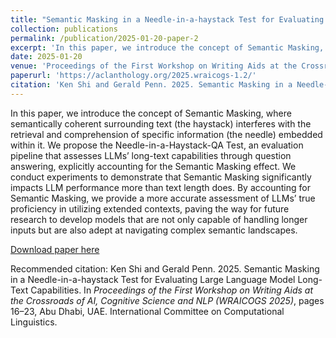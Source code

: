 ```yaml
---
title: "Semantic Masking in a Needle-in-a-haystack Test for Evaluating Large Language Model Long-Text Capabilities"
collection: publications
permalink: /publication/2025-01-20-paper-2
excerpt: 'In this paper, we introduce the concept of Semantic Masking, where semantically coherent surrounding text (the haystack) interferes with the retrieval and comprehension of specific information (the needle) embedded within it. We propose the Needle-in-a-Haystack-QA Test, an evaluation pipeline that assesses LLMs’ long-text capabilities through question answering, explicitly accounting for the Semantic Masking effect. We conduct experiments to demonstrate that Semantic Masking significantly impacts LLM performance more than text length does. By accounting for Semantic Masking, we provide a more accurate assessment of LLMs’ true proficiency in utilizing extended contexts, paving the way for future research to develop models that are not only capable of handling longer inputs but are also adept at navigating complex semantic landscapes.'
date: 2025-01-20
venue: 'Proceedings of the First Workshop on Writing Aids at the Crossroads of AI, Cognitive Science and NLP (WRAICOGS 2025)'
paperurl: 'https://aclanthology.org/2025.wraicogs-1.2/'
citation: 'Ken Shi and Gerald Penn. 2025. Semantic Masking in a Needle-in-a-haystack Test for Evaluating Large Language Model Long-Text Capabilities. In <i>Proceedings of the First Workshop on Writing Aids at the Crossroads of AI, Cognitive Science and NLP (WRAICOGS 2025)</i>, pages 16–23, Abu Dhabi, UAE. International Committee on Computational Linguistics.'
---
```

In this paper, we introduce the concept of Semantic Masking, where semantically coherent surrounding text (the haystack) interferes with the retrieval and comprehension of specific information (the needle) embedded within it. We propose the Needle-in-a-Haystack-QA Test, an evaluation pipeline that assesses LLMs’ long-text capabilities through question answering, explicitly accounting for the Semantic Masking effect. We conduct experiments to demonstrate that Semantic Masking significantly impacts LLM performance more than text length does. By accounting for Semantic Masking, we provide a more accurate assessment of LLMs’ true proficiency in utilizing extended contexts, paving the way for future research to develop models that are not only capable of handling longer inputs but are also adept at navigating complex semantic landscapes.

[Download paper here](https://aclanthology.org/2021.cstfrs-1.6.pdf)

Recommended citation: Ken Shi and Gerald Penn. 2025. Semantic Masking in a Needle-in-a-haystack Test for Evaluating Large Language Model Long-Text Capabilities. In <i>Proceedings of the First Workshop on Writing Aids at the Crossroads of AI, Cognitive Science and NLP (WRAICOGS 2025)</i>, pages 16–23, Abu Dhabi, UAE. International Committee on Computational Linguistics.